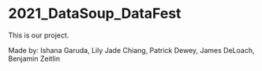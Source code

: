 # 2021_DataSoup_DataFest
This is our project. 


Made by:
Ishana Garuda, Lily Jade Chiang, Patrick Dewey, James DeLoach, Benjamin Zeitlin 
